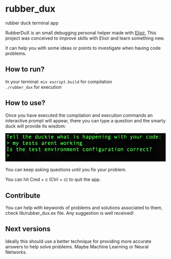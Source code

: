 # rubber_dux
rubber duck terminal app

RubberDuX is an small debugging personal helper made with [Elixir.](https://github.com/elixir-lang/elixir)
This project was conceived to improve skills with Elixir and learn something new.

It can help you with some ideas or points to investigate when having code problems.

## How to run?
In your terminal:
`mix escript.build` for compilation  
`./rubber_dux` for execution

## How to use?
Once you have executed the compilation and execution commands an interactive prompt will appear,
there you can type a question and the smarty duck will provide its wisdom:

![prompt](/screenshots/inter.jpg)

You can keep asking questions until you fix your problem.

You can hit Cmd + c (Ctrl + c) to quit the app.

## Contribute
You can help with keywords of problems and solutions associated to them, check lib/rubber_dux.ex file.
Any suggestion is well received!

## Next versions
Ideally this should use a better technique for providing more accurate answers to help solve problems. Maybe Machine Learning or Neural Networks.
